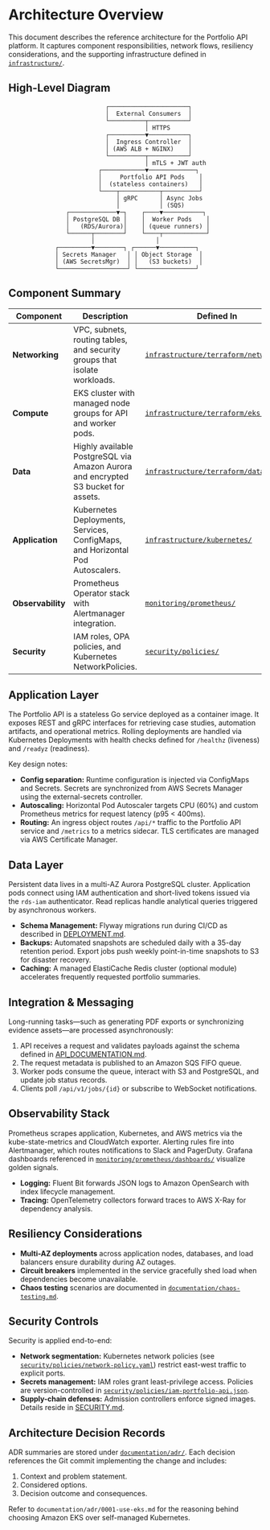 # Architecture Overview

This document describes the reference architecture for the Portfolio API platform. It captures component responsibilities, network flows, resiliency considerations, and the supporting infrastructure defined in [`infrastructure/`](./infrastructure/).

## High-Level Diagram

```
                           ┌──────────────────────┐
                           │  External Consumers  │
                           └──────────┬───────────┘
                                      │ HTTPS
                           ┌──────────▼───────────┐
                           │  Ingress Controller  │
                           │ (AWS ALB + NGINX)    │
                           └──────────┬───────────┘
                                      │ mTLS + JWT auth
                         ┌────────────▼─────────────┐
                         │     Portfolio API Pods    │
                         │  (stateless containers)   │
                         └────┬───────────┬──────────┘
                              │ gRPC      │ Async Jobs
                              │           │ (SQS)
                ┌─────────────▼─┐    ┌────▼───────────┐
                │ PostgreSQL DB │    │  Worker Pods    │
                │   (RDS/Aurora)│    │ (queue runners) │
                └──────┬────────┘    └────┬────────────┘
                       │                 │
             ┌─────────▼────────┐ ┌──────▼──────────┐
             │ Secrets Manager   │ │ Object Storage  │
             │ (AWS SecretsMgr)  │ │   (S3 buckets)  │
             └───────────────────┘ └────────────────┘
```

## Component Summary

| Component | Description | Defined In |
| --- | --- | --- |
| **Networking** | VPC, subnets, routing tables, and security groups that isolate workloads. | [`infrastructure/terraform/network.tf`](./infrastructure/terraform/network.tf) |
| **Compute** | EKS cluster with managed node groups for API and worker pods. | [`infrastructure/terraform/eks.tf`](./infrastructure/terraform/eks.tf) |
| **Data** | Highly available PostgreSQL via Amazon Aurora and encrypted S3 bucket for assets. | [`infrastructure/terraform/data.tf`](./infrastructure/terraform/data.tf) |
| **Application** | Kubernetes Deployments, Services, ConfigMaps, and Horizontal Pod Autoscalers. | [`infrastructure/kubernetes/`](./infrastructure/kubernetes/) |
| **Observability** | Prometheus Operator stack with Alertmanager integration. | [`monitoring/prometheus/`](./monitoring/prometheus/) |
| **Security** | IAM roles, OPA policies, and Kubernetes NetworkPolicies. | [`security/policies/`](./security/policies/) |

## Application Layer

The Portfolio API is a stateless Go service deployed as a container image. It exposes REST and gRPC interfaces for retrieving case studies, automation artifacts, and operational metrics. Rolling deployments are handled via Kubernetes Deployments with health checks defined for `/healthz` (liveness) and `/readyz` (readiness).

Key design notes:

- **Config separation:** Runtime configuration is injected via ConfigMaps and Secrets. Secrets are synchronized from AWS Secrets Manager using the external-secrets controller.
- **Autoscaling:** Horizontal Pod Autoscaler targets CPU (60%) and custom Prometheus metrics for request latency (p95 < 400ms).
- **Routing:** An ingress object routes `/api/*` traffic to the Portfolio API service and `/metrics` to a metrics sidecar. TLS certificates are managed via AWS Certificate Manager.

## Data Layer

Persistent data lives in a multi-AZ Aurora PostgreSQL cluster. Application pods connect using IAM authentication and short-lived tokens issued via the `rds-iam` authenticator. Read replicas handle analytical queries triggered by asynchronous workers.

- **Schema Management:** Flyway migrations run during CI/CD as described in [DEPLOYMENT.md](./DEPLOYMENT.md#database-migrations).
- **Backups:** Automated snapshots are scheduled daily with a 35-day retention period. Export jobs push weekly point-in-time snapshots to S3 for disaster recovery.
- **Caching:** A managed ElastiCache Redis cluster (optional module) accelerates frequently requested portfolio summaries.

## Integration & Messaging

Long-running tasks—such as generating PDF exports or synchronizing evidence assets—are processed asynchronously:

1. API receives a request and validates payloads against the schema defined in [API_DOCUMENTATION.md](./API_DOCUMENTATION.md).
2. The request metadata is published to an Amazon SQS FIFO queue.
3. Worker pods consume the queue, interact with S3 and PostgreSQL, and update job status records.
4. Clients poll `/api/v1/jobs/{id}` or subscribe to WebSocket notifications.

## Observability Stack

Prometheus scrapes application, Kubernetes, and AWS metrics via the kube-state-metrics and CloudWatch exporter. Alerting rules fire into Alertmanager, which routes notifications to Slack and PagerDuty. Grafana dashboards referenced in [`monitoring/prometheus/dashboards/`](./monitoring/prometheus/dashboards/) visualize golden signals.

- **Logging:** Fluent Bit forwards JSON logs to Amazon OpenSearch with index lifecycle management.
- **Tracing:** OpenTelemetry collectors forward traces to AWS X-Ray for dependency analysis.

## Resiliency Considerations

- **Multi-AZ deployments** across application nodes, databases, and load balancers ensure durability during AZ outages.
- **Circuit breakers** implemented in the service gracefully shed load when dependencies become unavailable.
- **Chaos testing** scenarios are documented in [`documentation/chaos-testing.md`](./documentation/chaos-testing.md).

## Security Controls

Security is applied end-to-end:

- **Network segmentation:** Kubernetes network policies (see [`security/policies/network-policy.yaml`](./security/policies/network-policy.yaml)) restrict east-west traffic to explicit ports.
- **Secrets management:** IAM roles grant least-privilege access. Policies are version-controlled in [`security/policies/iam-portfolio-api.json`](./security/policies/iam-portfolio-api.json).
- **Supply-chain defenses:** Admission controllers enforce signed images. Details reside in [SECURITY.md](./SECURITY.md#supply-chain-protections).

## Architecture Decision Records

ADR summaries are stored under [`documentation/adr/`](./documentation/adr/). Each decision references the Git commit implementing the change and includes:

1. Context and problem statement.
2. Considered options.
3. Decision outcome and consequences.

Refer to `documentation/adr/0001-use-eks.md` for the reasoning behind choosing Amazon EKS over self-managed Kubernetes.

